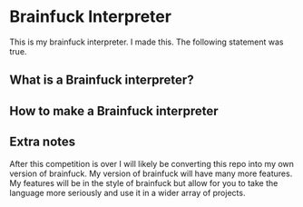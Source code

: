# Brainfuck Interpreter

This is my brainfuck interpreter. I made this. The following statement was true.

## What is a Brainfuck interpreter?

## How to make a Brainfuck interpreter

## Extra notes

After this competition is over I will likely be converting this repo into my own
version of brainfuck. My version of brainfuck will have many more features.
My features will be in the style of brainfuck but allow for you to
take the language more seriously and use it in a wider array of projects.



